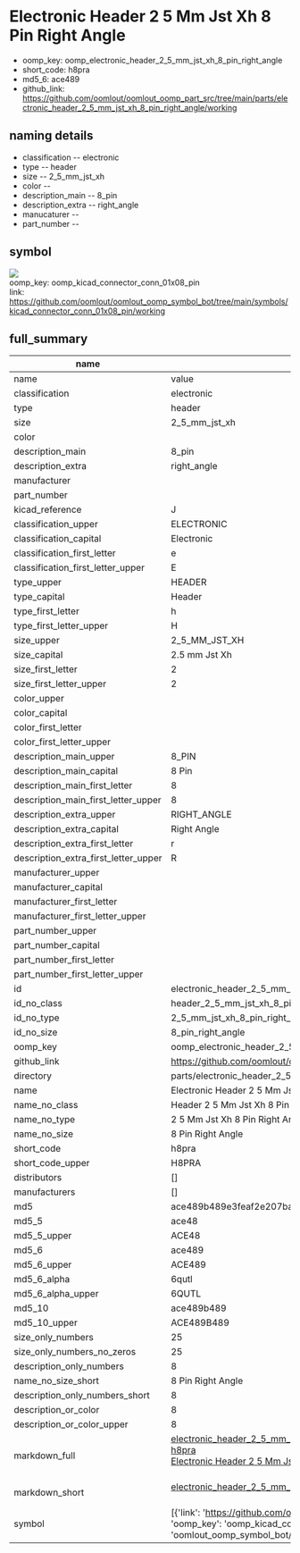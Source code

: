# Electronic Header 2 5 Mm Jst Xh 8 Pin Right Angle

  
* oomp_key: oomp_electronic_header_2_5_mm_jst_xh_8_pin_right_angle 
* short_code: h8pra
* md5_6: ace489  
* github_link: https://github.com/oomlout/oomlout_oomp_part_src/tree/main/parts/electronic_header_2_5_mm_jst_xh_8_pin_right_angle/working  
## naming details
* classification -- electronic
* type -- header
* size -- 2_5_mm_jst_xh
* color -- 
* description_main -- 8_pin
* description_extra -- right_angle
* manucaturer -- 
* part_number -- 



## symbol

![](symbol/{index}}/working/working_600.png)  
oomp_key: oomp_kicad_connector_conn_01x08_pin  
link: https://github.com/oomlout/oomlout_oomp_symbol_bot/tree/main/symbols/kicad_connector_conn_01x08_pin/working  


## full_summary
| name | value | 
| --- | --- | 
| name | value | 
| classification | electronic | 
| type | header | 
| size | 2_5_mm_jst_xh | 
| color |  | 
| description_main | 8_pin | 
| description_extra | right_angle | 
| manufacturer |  | 
| part_number |  | 
| kicad_reference | J | 
| classification_upper | ELECTRONIC | 
| classification_capital | Electronic | 
| classification_first_letter | e | 
| classification_first_letter_upper | E | 
| type_upper | HEADER | 
| type_capital | Header | 
| type_first_letter | h | 
| type_first_letter_upper | H | 
| size_upper | 2_5_MM_JST_XH | 
| size_capital | 2.5 mm Jst Xh | 
| size_first_letter | 2 | 
| size_first_letter_upper | 2 | 
| color_upper |  | 
| color_capital |  | 
| color_first_letter |  | 
| color_first_letter_upper |  | 
| description_main_upper | 8_PIN | 
| description_main_capital | 8 Pin | 
| description_main_first_letter | 8 | 
| description_main_first_letter_upper | 8 | 
| description_extra_upper | RIGHT_ANGLE | 
| description_extra_capital | Right Angle | 
| description_extra_first_letter | r | 
| description_extra_first_letter_upper | R | 
| manufacturer_upper |  | 
| manufacturer_capital |  | 
| manufacturer_first_letter |  | 
| manufacturer_first_letter_upper |  | 
| part_number_upper |  | 
| part_number_capital |  | 
| part_number_first_letter |  | 
| part_number_first_letter_upper |  | 
| id | electronic_header_2_5_mm_jst_xh_8_pin_right_angle | 
| id_no_class | header_2_5_mm_jst_xh_8_pin_right_angle | 
| id_no_type | 2_5_mm_jst_xh_8_pin_right_angle | 
| id_no_size | 8_pin_right_angle | 
| oomp_key | oomp_electronic_header_2_5_mm_jst_xh_8_pin_right_angle | 
| github_link | https://github.com/oomlout/oomlout_oomp_part_src/tree/main/parts/electronic_header_2_5_mm_jst_xh_8_pin_right_angle/working | 
| directory | parts/electronic_header_2_5_mm_jst_xh_8_pin_right_angle | 
| name | Electronic Header 2 5 Mm Jst Xh 8 Pin Right Angle | 
| name_no_class | Header 2 5 Mm Jst Xh 8 Pin Right Angle | 
| name_no_type | 2 5 Mm Jst Xh 8 Pin Right Angle | 
| name_no_size | 8 Pin Right Angle | 
| short_code | h8pra | 
| short_code_upper | H8PRA | 
| distributors | [] | 
| manufacturers | [] | 
| md5 | ace489b489e3feaf2e207baae7c1cedc | 
| md5_5 | ace48 | 
| md5_5_upper | ACE48 | 
| md5_6 | ace489 | 
| md5_6_upper | ACE489 | 
| md5_6_alpha | 6qutl | 
| md5_6_alpha_upper | 6QUTL | 
| md5_10 | ace489b489 | 
| md5_10_upper | ACE489B489 | 
| size_only_numbers | 25 | 
| size_only_numbers_no_zeros | 25 | 
| description_only_numbers | 8 | 
| name_no_size_short | 8 Pin Right Angle | 
| description_only_numbers_short | 8 | 
| description_or_color | 8 | 
| description_or_color_upper | 8 | 
| markdown_full | [electronic_header_2_5_mm_jst_xh_8_pin_right_angle](https://github.com/oomlout/oomlout_oomp_part_src/tree/main/parts/electronic_header_2_5_mm_jst_xh_8_pin_right_angle/working)<br>[h8pra](https://github.com/oomlout/oomlout_oomp_part_src/tree/main/parts/electronic_header_2_5_mm_jst_xh_8_pin_right_angle/working)<br>[Electronic Header 2 5 Mm Jst Xh 8 Pin Right Angle](https://github.com/oomlout/oomlout_oomp_part_src/tree/main/parts/electronic_header_2_5_mm_jst_xh_8_pin_right_angle/working)<br><br> | 
| markdown_short | [electronic_header_2_5_mm_jst_xh_8_pin_right_angle](https://github.com/oomlout/oomlout_oomp_part_src/tree/main/parts/electronic_header_2_5_mm_jst_xh_8_pin_right_angle/working)<br><br> | 
| symbol | [{'link': 'https://github.com/oomlout/oomlout_oomp_symbol_bot/tree/main/symbols/kicad_connector_conn_01x08_pin', 'oomp_key': 'oomp_kicad_connector_conn_01x08_pin', 'directory': 'oomlout_oomp_symbol_bot/symbols/kicad_connector_conn_01x08_pin//working/working.kicad_sym', 'index': 0}] | 
